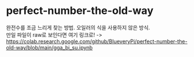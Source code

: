 # perfect-number-the-old-way
완전수를 조금 느리게 찾는 방법. 오일러의 식을 사용하지 않은 방식.    
만일 파일이 raw로 보인다면 여기 링크로! -> https://colab.research.google.com/github/BlueveryPi/perfect-number-the-old-way/blob/main/gga_bi_su.ipynb
